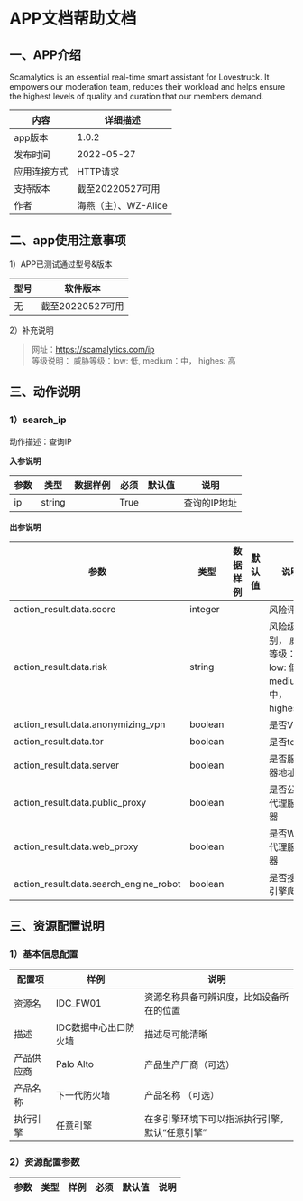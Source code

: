 
# APP文档帮助文档

## 一、APP介绍

<!--产品描述（从官网下载），给对接的产品顺便打个广告-->

Scamalytics is an essential real-time smart assistant for Lovestruck. It empowers our moderation team, reduces their workload and helps ensure the highest levels of quality and curation that our members demand.

| 内容 | 详细描述 |
| ------------ | -------------- |
| app版本      | 1.0.2 |
| 发布时间     | 2022-05-27 |
| 应用连接方式 | HTTP请求 |
| 支持版本     | 截至20220527可用 |
| 作者         | 海燕（主）、WZ-Alice |

## 二、app使用注意事项

1）APP已测试通过型号&版本

| 型号      | 软件版本       |
| ------------ | -------------- |
| 无 | 截至20220527可用 |

2）补充说明
> 网址：https://scamalytics.com/ip  
> 等级说明： 威胁等级：low: 低,  medium：中， highes: 高


## 三、动作说明

###
### 1）search_ip
动作描述：查询IP

**入参说明**

| 参数         | 类型   | 数据样例                 | 必须 | 默认值 | 说明                                              |
| ------------ | -------- | ------------------------ | ---- | ------ | ------------------------------------------------- |
| ip |  string  |  | True |  |  查询的IP地址  |

**出参说明**

| 参数                          | 类型   | 数据样例                       | 默认值 | 说明         |
| ----------------------------- | ------ | ------------------------------ | ------ | ------------ |
| action_result.data.score | integer  |     |     | 风险评分  |
| action_result.data.risk | string  |     |     | 风险级别， 威胁等级：low: 低,  medium：中， highes: 高  |
| action_result.data.anonymizing_vpn | boolean  |     |     | 是否VPN  |
| action_result.data.tor | boolean  |     |     | 是否tor  |
| action_result.data.server | boolean  |     |     | 是否服务器地址  |
| action_result.data.public_proxy | boolean  |     |     | 是否公共代理服务器  |
| action_result.data.web_proxy | boolean  |     |     | 是否WEB代理服务器  |
| action_result.data.search_engine_robot | boolean  |     |     | 是否搜索引擎爬虫  |


## 三、资源配置说明

###  1）基本信息配置

| 配置项     | 样例                  | 说明                                           |
| ---------- | --------------------- | ---------------------------------------------- |
| 资源名     | IDC_FW01              | 资源名称具备可辨识度，比如设备所在的位置       |
| 描述       | IDC数据中心出口防火墙 | 描述尽可能清晰                                 |
| 产品供应商 | Palo Alto             | 产品生产厂商（可选）                           |
| 产品名称   | 下一代防火墙          | 产品名称 （可选）                              |
| 执行引擎   | 任意引擎              | 在多引擎环境下可以指派执行引擎，默认“任意引擎” |


### 2）资源配置参数

| 参数 | 类型 | 样例 | 必须 | 默认值 | 说明                         |
| ---- | ---- | ---- | ---- | ------ | ---------------------------- |

